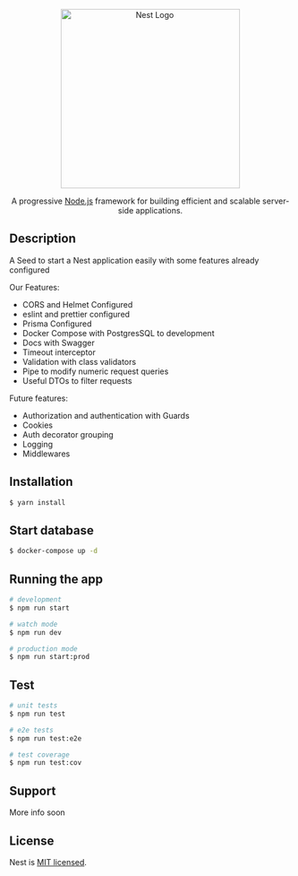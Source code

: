 <p align="center">
  <a href="http://nestjs.com/" target="blank"><img src="https://nestjs.com/img/logo_text.svg" width="320" alt="Nest Logo" /></a>
</p>

[circleci-image]: https://img.shields.io/circleci/build/github/nestjs/nest/master?token=abc123def456
[circleci-url]: https://circleci.com/gh/nestjs/nest

  <p align="center">A progressive <a href="http://nodejs.org" target="_blank">Node.js</a> framework for building efficient and scalable server-side applications.</p>
    
## Description

A Seed to start a Nest application easily with some features already configured

Our Features:

- CORS and Helmet Configured
- eslint and prettier configured
- Prisma Configured
- Docker Compose with PostgresSQL to development
- Docs with Swagger
- Timeout interceptor
- Validation with class validators
- Pipe to modify numeric request queries
- Useful DTOs to filter requests

Future features:

- Authorization and authentication with Guards
- Cookies
- Auth decorator grouping
- Logging
- Middlewares

## Installation

```bash
$ yarn install
```

## Start database

```bash
$ docker-compose up -d
```

## Running the app

```bash
# development
$ npm run start

# watch mode
$ npm run dev

# production mode
$ npm run start:prod
```

## Test

```bash
# unit tests
$ npm run test

# e2e tests
$ npm run test:e2e

# test coverage
$ npm run test:cov
```

## Support

More info soon

## License

Nest is [MIT licensed](LICENSE).
